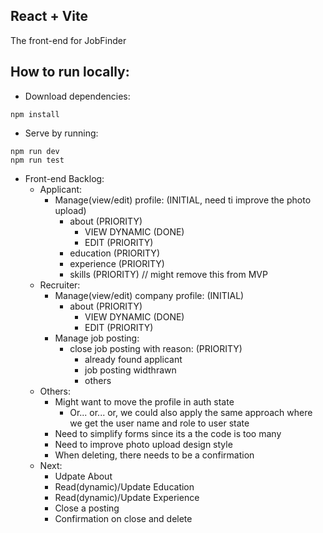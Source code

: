 ## React + Vite

The front-end for JobFinder

## How to run locally:

- Download dependencies:
```
npm install
```

- Serve by running:
```
npm run dev
npm run test
```

- Front-end Backlog:
    - Applicant:
        - Manage(view/edit) profile: (INITIAL, need ti improve the photo upload)
            - about (PRIORITY)
                - VIEW DYNAMIC (DONE)
                - EDIT (PRIORITY)
            - education (PRIORITY)
            - experience (PRIORITY)
            - skills (PRIORITY) // might remove this from MVP
    - Recruiter:
        - Manage(view/edit) company profile: (INITIAL)
            - about (PRIORITY)
                - VIEW DYNAMIC (DONE)
                - EDIT (PRIORITY)
        - Manage job posting: 
            - close job posting with reason: (PRIORITY)
                - already found applicant
                - job posting widthrawn
                - others
    - Others:
        - Might want to move the profile in auth state
            - Or... or... or, we could also apply the same approach where we get the user name and role to user state
        - Need to simplify forms since its a the code is too many
        - Need to improve photo upload design style
        - When deleting, there needs to be a confirmation
    - Next:
        - Udpate About
        - Read(dynamic)/Update Education
        - Read(dynamic)/Update Experience
        - Close a posting
        - Confirmation on close and delete

    